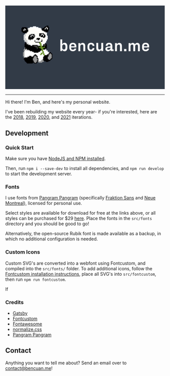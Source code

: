 ![bencuan.me](src/images/og-banner.png)

---

Hi there! I'm Ben, and here's my personal website.

I've been rebuilding my website every year- if you're interested, here are the [2018](https://bencuan.me/2018), [2019](https://bencuan.me/2019), [2020](https://bencuan.me/2020), and [2021](https://bencuan.me/2021) iterations.

## Development

### Quick Start
Make sure you have [NodeJS and NPM installed](https://docs.npmjs.com/downloading-and-installing-node-js-and-npm).

Then, run `npm i --save-dev` to install all dependencies, and `npm run develop` to start the development server.

### Fonts
I use fonts from [Pangram Pangram](https://pangrampangram.com/) (specifically [Fraktion Sans](https://pangrampangram.com/products/fraktion) and [Neue Montreal](https://pangrampangram.com/products/neue-montreal)), licensed for personal use.

Select styles are available for download for free at the links above, or all styles can be purchased for $29 [here](https://pangrampangram.com/products/fsp). Place the fonts in the `src/fonts` directory and you should be good to go!

Alternatively, the open-source Rubik font is made available as a backup, in which no additional configuration is needed.

### Custom Icons
Custom SVG's are converted into a webfont using Fontcustom, and compiled into the `src/fonts/` folder. To add additional icons, follow the [Fontcustom installation instructions](https://fontcustom.github.io/fontcustom/), place all SVG's into `src/fontcustom`, then run `npm run fontcustom`.

If 

### Credits
 - [Gatsby](https://www.gatsbyjs.com/)
 - [Fontcustom](https://github.com/FontCustom/fontcustom)
 - [Fontawesome](https://fontawesome.com/)
 - [normalize.css](https://necolas.github.io/normalize.css/)
 - [Pangram Pangram](https://pangrampangram.com/)

## Contact

Anything you want to tell me about? Send an email over to [contact@bencuan.me](mailto:contact@bencuan.me)!